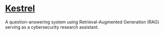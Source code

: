 # [Kestrel](https://github.com/vksundararajan/Kestrel)

A question-answering system using Retrieval-Augmented Generation (RAG) serving as a cybersecurity research assistant.